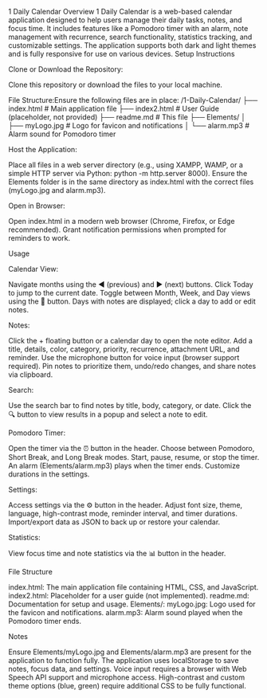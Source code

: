 1 Daily Calendar
Overview
1 Daily Calendar is a web-based calendar application designed to help users manage their daily tasks, notes, and focus time. It includes features like a Pomodoro timer with an alarm, note management with recurrence, search functionality, statistics tracking, and customizable settings. The application supports both dark and light themes and is fully responsive for use on various devices.
Setup Instructions

Clone or Download the Repository:

Clone this repository or download the files to your local machine.


File Structure:Ensure the following files are in place:
/1-Daily-Calendar/
├── index.html           # Main application file
├── index2.html          # User Guide (placeholder, not provided)
├── readme.md            # This file
├── Elements/
│   ├── myLogo.jpg       # Logo for favicon and notifications
│   └── alarm.mp3        # Alarm sound for Pomodoro timer


Host the Application:

Place all files in a web server directory (e.g., using XAMPP, WAMP, or a simple HTTP server via Python: python -m http.server 8000).
Ensure the Elements folder is in the same directory as index.html with the correct files (myLogo.jpg and alarm.mp3).


Open in Browser:

Open index.html in a modern web browser (Chrome, Firefox, or Edge recommended).
Grant notification permissions when prompted for reminders to work.



Usage

Calendar View:

Navigate months using the ◀ (previous) and ▶ (next) buttons.
Click Today to jump to the current date.
Toggle between Month, Week, and Day views using the 📅 button.
Days with notes are displayed; click a day to add or edit notes.


Notes:

Click the + floating button or a calendar day to open the note editor.
Add a title, details, color, category, priority, recurrence, attachment URL, and reminder.
Use the microphone button for voice input (browser support required).
Pin notes to prioritize them, undo/redo changes, and share notes via clipboard.


Search:

Use the search bar to find notes by title, body, category, or date.
Click the 🔍 button to view results in a popup and select a note to edit.


Pomodoro Timer:

Open the timer via the ⏰ button in the header.
Choose between Pomodoro, Short Break, and Long Break modes.
Start, pause, resume, or stop the timer. An alarm (Elements/alarm.mp3) plays when the timer ends.
Customize durations in the settings.


Settings:

Access settings via the ⚙️ button in the header.
Adjust font size, theme, language, high-contrast mode, reminder interval, and timer durations.
Import/export data as JSON to back up or restore your calendar.


Statistics:

View focus time and note statistics via the 📊 button in the header.



File Structure

index.html: The main application file containing HTML, CSS, and JavaScript.
index2.html: Placeholder for a user guide (not implemented).
readme.md: Documentation for setup and usage.
Elements/:
myLogo.jpg: Logo used for the favicon and notifications.
alarm.mp3: Alarm sound played when the Pomodoro timer ends.



Notes

Ensure Elements/myLogo.jpg and Elements/alarm.mp3 are present for the application to function fully.
The application uses localStorage to save notes, focus data, and settings.
Voice input requires a browser with Web Speech API support and microphone access.
High-contrast and custom theme options (blue, green) require additional CSS to be fully functional.

